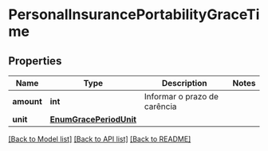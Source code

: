 # PersonalInsurancePortabilityGraceTime

## Properties
Name | Type | Description | Notes
------------ | ------------- | ------------- | -------------
**amount** | **int** | Informar o prazo de carência | 
**unit** | [**EnumGracePeriodUnit**](EnumGracePeriodUnit.md) |  | 

[[Back to Model list]](../README.md#documentation-for-models) [[Back to API list]](../README.md#documentation-for-api-endpoints) [[Back to README]](../README.md)

